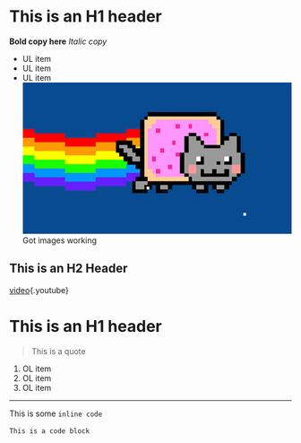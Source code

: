 <!-- TITLE: ihax.it wiki -->
<!-- SUBTITLE: A test wiki -->
# This is an H1 header
**Bold copy here**
*Italic copy*
* UL item
* UL item
* UL item
![Nyan Cat 01 625 X 450](/uploads/img/nyan-cat-01-625-x-450.jpg "Nyan Cat 01 625 X 450")
Got images working

## This is an H2 Header
[video](https://www.youtube.com/watch?v=8SQnSUtQbcE){.youtube}
# This is an H1 header
> This is a quote
1. OL item
2. OL item
3. OL item



-----




This is some `inline code`


```text
This is a code block
```
